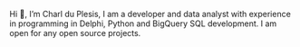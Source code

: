 Hi 👋, I’m Charl du Plesis, 
I am a developer and data analyst with experience in programming in Delphi, Python and BigQuery SQL development. I am open for any open source projects.
